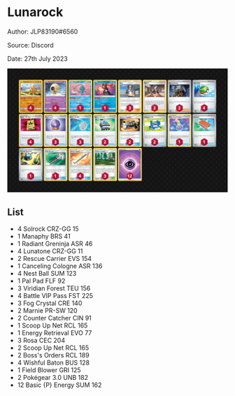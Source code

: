 # Lunarock

Author: JLP83190#6560

Source: Discord

Date: 27th July 2023

![decklist](../../images/PAL/Lunarock/1-%20Lunarock.png)

## List

* 4 Solrock CRZ-GG 15
* 1 Manaphy BRS 41
* 1 Radiant Greninja ASR 46
* 4 Lunatone CRZ-GG 11
* 2 Rescue Carrier EVS 154
* 1 Canceling Cologne ASR 136
* 4 Nest Ball SUM 123
* 1 Pal Pad FLF 92
* 3 Viridian Forest TEU 156
* 4 Battle VIP Pass FST 225
* 3 Fog Crystal CRE 140
* 2 Marnie PR-SW 120
* 2 Counter Catcher CIN 91
* 1 Scoop Up Net RCL 165
* 1 Energy Retrieval EVO 77
* 3 Rosa CEC 204
* 2 Scoop Up Net RCL 165
* 2 Boss's Orders RCL 189
* 4 Wishful Baton BUS 128
* 1 Field Blower GRI 125
* 2 Pokégear 3.0 UNB 182
* 12 Basic {P} Energy SUM 162
